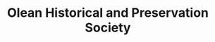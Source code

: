 ---
layout: repo
title: "Olean Historical and Preservation Society"
id: 22106
permalink: repos/22106/
---